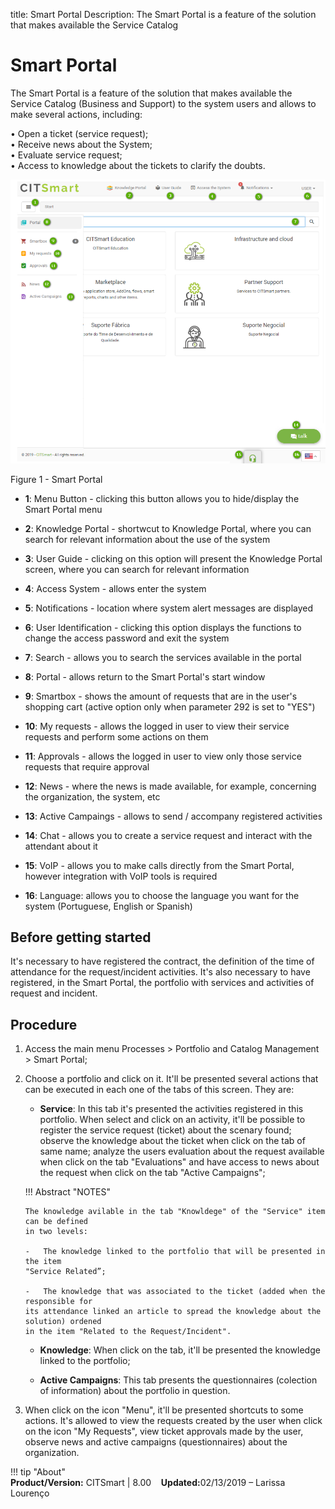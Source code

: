 title:  Smart Portal
Description: The Smart Portal is a feature of the solution that makes available the Service Catalog
# Smart Portal

The Smart Portal is a feature of the solution that makes available the Service Catalog (Business and Support) to the system users and allows to make several actions, including: 

•	Open a ticket (service request);  
•	Receive news about the System;  
•	Evaluate service request;  
•	Access to knowledge about the tickets to clarify the doubts.  

![smart portal](images/smartportal.png)

Figure 1 - Smart Portal

- **1**: Menu Button - clicking this button allows you to hide/display the Smart Portal menu

- **2**: Knowledge Portal - shortwcut to Knowledge Portal, where you can search for relevant information about the use of the system

- **3**: User Guide - clicking on this option will present the Knowledge Portal screen, where you can search for relevant information

- **4**: Access System - allows enter the system

- **5**: Notifications - location where system alert messages are displayed

- **6**: User Identification - clicking this option displays the functions to change the access password and exit the system

- **7**: Search - allows you to search the services available in the portal

- **8**: Portal - allows return to the Smart Portal's start window

- **9**: Smartbox  - shows the amount of requests that are in the user's shopping cart (active option only when parameter 292 is set to "YES")

- **10**: My requests - allows the logged in user to view their service requests and perform some actions on them

- **11**: Approvals - allows the logged in user to view only those service requests that require approval

- **12**: News - where the news is made available, for example, concerning the organization, the system, etc 

- **13**: Active Campaings - allows to send / accompany registered activities

- **14**: Chat - allows you to create a service request and interact with the attendant about it

- **15**: VoIP - allows you to make calls directly from the Smart Portal, however integration with VoIP tools is required

- **16**: Language: allows you to choose the language you want for the system (Portuguese, English or Spanish)


Before getting started 
-----------------

It's necessary to have registered the contract, the definition of the time of 
attendance for the request/incident activities. It's also necessary to have registered,
in the Smart Portal, the portfolio with services and activities of request and incident.

Procedure 
-------------

1.  Access the main menu Processes \> Portfolio and
    Catalog Management \> Smart Portal;

2.  Choose a portfolio and click on it. It'll be presented several actions that
    can be executed in each one of the tabs of this screen. They are:

    -   **Service**: In this tab it's presented the activities registered in this
    portfolio. When select and click on an activity, it'll be possible to register
    the service request (ticket) about the scenary found; observe the knowledge
    about the ticket when click on the tab of same name; analyze the users evaluation
    about the request available when click on the tab "Evaluations" and have access
    to news about the request when click on the tab "Active Campaigns";

    !!! Abstract "NOTES"  

        The knowledge avilable in the tab "Knowldege" of the "Service" item can be defined
        in two levels:

        -   The knowledge linked to the portfolio that will be presented in the item 
        "Service Related”;

        -   The knowledge that was associated to the ticket (added when the responsible for
        its attendance linked an article to spread the knowledge about the solution) ordened 
        in the item "Related to the Request/Incident".  

    -   **Knowledge**: When click on the tab, it'll be presented the knowledge linked 
    to the portfolio;

    -   **Active Campaigns**: This tab presents the questionnaires (colection of information)
    about the portfolio in question.

3.  When click on the icon "Menu", it'll be presented shortcuts to some actions. It's allowed to
    view the requests created by the user when click on the icon "My Requests", view ticket 
    approvals made by the user, observe news and active campaigns (questionnaires) about the organization.  
    
!!! tip "About"  
    <b>Product/Version:</b> CITSmart | 8.00 &nbsp;&nbsp;
    <b>Updated:</b>02/13/2019 – Larissa Lourenço  
   
